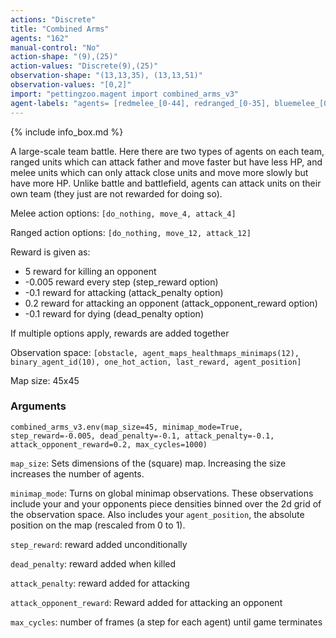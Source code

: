 ```yaml
---
actions: "Discrete"
title: "Combined Arms"
agents: "162"
manual-control: "No"
action-shape: "(9),(25)"
action-values: "Discrete(9),(25)"
observation-shape: "(13,13,35), (13,13,51)"
observation-values: "[0,2]"
import: "pettingzoo.magent import combined_arms_v3"
agent-labels: "agents= [redmelee_[0-44], redranged_[0-35], bluemelee_[0-44], blueranged_[0-35]]"
---
```


{% include info_box.md %}



A large-scale team battle. Here there are two types of agents on each team, ranged units which can attack father and move faster but have less HP, and melee units which can only attack close units and move more slowly but have more HP. Unlike battle and battlefield, agents can attack units on their own team (they just are not rewarded for doing so).

Melee action options: `[do_nothing, move_4, attack_4]`

Ranged action options: `[do_nothing, move_12, attack_12]`

Reward is given as:

* 5 reward for killing an opponent
* -0.005 reward every step (step_reward option)
* -0.1 reward for attacking (attack_penalty option)
* 0.2 reward for attacking an opponent (attack_opponent_reward option)
* -0.1 reward for dying (dead_penalty option)


If multiple options apply, rewards are added together

Observation space: `[obstacle, agent_maps_healthmaps_minimaps(12), binary_agent_id(10), one_hot_action, last_reward, agent_position]`

Map size: 45x45

### Arguments

```
combined_arms_v3.env(map_size=45, minimap_mode=True, step_reward=-0.005, dead_penalty=-0.1, attack_penalty=-0.1, attack_opponent_reward=0.2, max_cycles=1000)
```

`map_size`: Sets dimensions of the (square) map. Increasing the size increases the number of agents.

`minimap_mode`: Turns on global minimap observations. These observations include your and your opponents piece densities binned over the 2d grid of the observation space. Also includes your `agent_position`, the absolute position on the map (rescaled from 0 to 1).


`step_reward`:  reward added unconditionally

`dead_penalty`:  reward added when killed

`attack_penalty`:  reward added for attacking

`attack_opponent_reward`:  Reward added for attacking an opponent

`max_cycles`:  number of frames (a step for each agent) until game terminates
